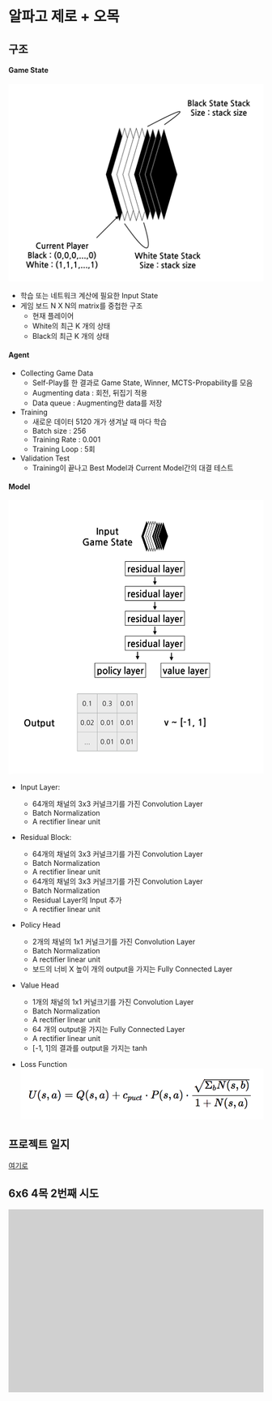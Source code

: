 # 알파고 제로 + 오목

## 구조
#### Game State
![state](https://github.com/Jhyeok-lee/alphago/blob/develop/img/state.png)
- 학습 또는 네트워크 계산에 필요한 Input State
- 게임 보드 N X N의 matrix를 중첩한 구조
	- 현재 플레이어
	- White의 최근 K 개의 상태
	- Black의 최근 K 개의 상태

#### Agent
- Collecting Game Data
	- Self-Play를 한 결과로 Game State, Winner, MCTS-Propability를 모음
	- Augmenting data : 회전, 뒤집기 적용
	- Data queue : Augmenting한 data를 저장
- Training
	- 새로운 데이터 5120 개가 생겨날 때 마다 학습
	- Batch size : 256
	- Training Rate : 0.001
	- Training Loop : 5회
- Validation Test
	- Training이 끝나고 Best Model과 Current Model간의 대결 테스트

#### Model
![model](https://github.com/Jhyeok-lee/alphago/blob/develop/img/model.png)
- Input Layer:
	- 64개의 채널의 3x3 커널크기를 가진 Convolution Layer
	- Batch Normalization
	- A rectifier linear unit

- Residual Block:
	- 64개의 채널의 3x3 커널크기를 가진 Convolution Layer
	- Batch Normalization
	- A rectifier linear unit
	- 64개의 채널의 3x3 커널크기를 가진 Convolution Layer
	- Batch Normalization
	- Residual Layer의 Input 추가
	- A rectifier linear unit

- Policy Head
	- 2개의 채널의 1x1 커널크기를 가진 Convolution Layer
	- Batch Normalization
	- A rectifier linear unit
	- 보드의 너비 X 높이 개의 output을 가지는 Fully Connected Layer

- Value Head
	- 1개의 채널의 1x1 커널크기를 가진 Convolution Layer
	- Batch Normalization
	- A rectifier linear unit
	- 64 개의 output을 가지는 Fully Connected Layer
	- A rectifier linear unit
	- [-1, 1]의 결과를 output을 가지는 tanh

- Loss Function
![loss](https://github.com/Jhyeok-lee/alphago/blob/develop/img/cost_function.png)

## 프로젝트 일지
[여기로](https://github.com/Jhyeok-lee/alphago/blob/develop/memo.md)

## 6x6 4목 2번째 시도
![66_2](https://github.com/Jhyeok-lee/alphago/blob/develop/img/66_2.gif)

